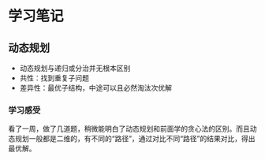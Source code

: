 # 学习笔记  
## 动态规划  
* 动态规划与递归或分治并无根本区别  
* 共性：找到重复子问题
* 差异性：最优子结构，中途可以且必然淘汰次优解  
### 学习感受  
看了一周，做了几道题，稍微能明白了动态规划和前面学的贪心法的区别。而且动态规划一般都是二维的，有不同的“路径”，通过对比不同“路径”的结果对比，得出最优解。